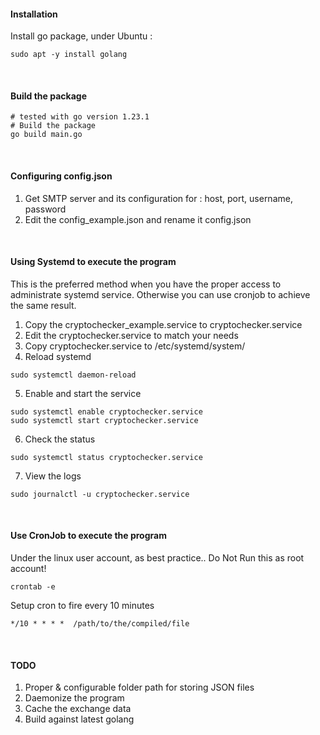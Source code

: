 #### Installation

Install go package, under Ubuntu :
```
sudo apt -y install golang
```
&nbsp;
&nbsp;

 
#### Build the package
```
# tested with go version 1.23.1
# Build the package
go build main.go
```
&nbsp;
&nbsp;

#### Configuring config.json

1. Get SMTP server and its configuration for : host, port, username, password
2. Edit the config_example.json and rename it config.json

&nbsp;
&nbsp;

#### Using Systemd to execute the program
This is the preferred method when you have the proper access to administrate systemd service. Otherwise you can use cronjob to achieve the same result.

1. Copy the cryptochecker_example.service to cryptochecker.service
2. Edit the cryptochecker.service to match your needs
3. Copy cryptochecker.service to /etc/systemd/system/
4. Reload systemd
```
sudo systemctl daemon-reload
```
5. Enable and start the service
```
sudo systemctl enable cryptochecker.service
sudo systemctl start cryptochecker.service
```
6. Check the status
```
sudo systemctl status cryptochecker.service
```
7. View the logs
```
sudo journalctl -u cryptochecker.service
```
&nbsp;
&nbsp;

#### Use CronJob to execute the program

Under the linux user account, as best practice.. Do Not Run this as root account!
```
crontab -e
```

Setup cron to fire every 10 minutes
```
*/10 * * * *  /path/to/the/compiled/file
```
&nbsp;
&nbsp;
#### TODO
1. Proper & configurable folder path for storing JSON files
2. Daemonize the program
3. Cache the exchange data
4. Build against latest golang
